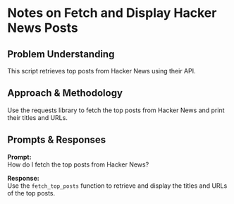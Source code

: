 # Notes on Fetch and Display Hacker News Posts

## Problem Understanding
This script retrieves top posts from Hacker News using their API.

## Approach & Methodology
Use the requests library to fetch the top posts from Hacker News and print their titles and URLs.

## Prompts & Responses
**Prompt:**  
How do I fetch the top posts from Hacker News?

**Response:**  
Use the `fetch_top_posts` function to retrieve and display the titles and URLs of the top posts.
